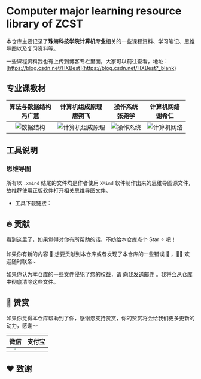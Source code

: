 # Computer major learning resource library of ZCST

本仓库主要记录了**珠海科技学院计算机专业**相关的一些课程资料、学习笔记、思维导图以及复习资料等。

一些课程资料我也有上传到博客专栏里面，大家可以前往查看，地址：[https://blog.csdn.net/HXBest](https://blog.csdn.net/HXBest?_blank)

## 专业课教材

|                  算法与数据结构<br/>冯广慧                   | 计算机组成原理 <br/>唐朔飞                                   | 操作系统 <br/>张尧学                                         | 计算机网络 <br/>谢希仁                                       |
| :----------------------------------------------------------: | ------------------------------------------------------------ | ------------------------------------------------------------ | ------------------------------------------------------------ |
| ![数据结构](https://img-blog.csdnimg.cn/e23d3c48153f4aa1bc949d93252a7b08.png?x-oss-process=image/resize,m_fixed,h_64,w_64) | ![计算机组成原理](https://img-blog.csdnimg.cn/20210828200924831.jpeg?x-oss-process=image/resize,m_fixed,h_64,w_64) | ![操作系统](https://img-blog.csdnimg.cn/fcbbec433ac54e278cb275adcd5f15ef.png?x-oss-process=image/resize,m_fixed,h_64,w_64) | ![计算机网络](https://img-blog.csdnimg.cn/20210915200236252.jpg?x-oss-process=image/resize,m_fixed,h_64,w_64) |



## 工具说明

### 思维导图

所有以 `.xmind` 结尾的文件均是作者使用 `XMind` 软件制作出来的思维导图源文件，故推荐使用正版软件打开相关思维导图文件。

- 工具下载链接：

## 🔥 贡献

看到这里了，如果觉得对你有所帮助的话，不妨给本仓库点个 Star ⭐ ️吧！

如果你有新的内容 📜 想要贡献到本仓库或者发现了本仓库的一些错误 🐛 ，👏🏻 欢迎随时联系~

如果你认为本仓库的一些文件侵犯了您的权益，请 [向我发送邮件](172837855@qq.com) 。我将会从仓库中彻底清除这些文件。

## 🍰 赞赏

如果你觉得本仓库帮助到了你，感谢您支持赞赏，你的赞赏将会给我们更多更新的动力，感谢～

|                             微信                             |                            支付宝                            |
| :----------------------------------------------------------: | :----------------------------------------------------------: |
| <img src="https://gitcode.net/HXBest/img-store/-/raw/master/qr_code/vx-pay.jpg" style="zoom:20%;" align="center" /> | <img src="https://gitcode.net/HXBest/img-store/-/raw/master/qr_code/zfb-pay.jpg" style="zoom:13%;" align="center" /> |

## ❤️ 致谢


